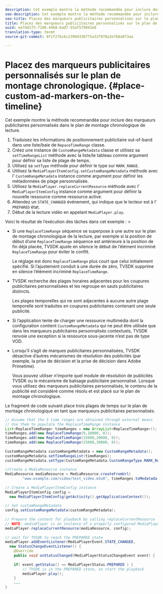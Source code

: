 ```yaml
---
description: Cet exemple montre la méthode recommandée pour inclure des marqueurs publicitaires personnalisés dans le plan de montage chronologique de lecture.
seo-description: Cet exemple montre la méthode recommandée pour inclure des marqueurs publicitaires personnalisés dans le plan de montage chronologique de lecture.
seo-title: Placez des marqueurs publicitaires personnalisés sur le plan de montage chronologique.
title: Placez des marqueurs publicitaires personnalisés sur le plan de montage chronologique.
uuid: ee74d1f3-7186-44b8-bad7-55af579842e8
translation-type: tm+mt
source-git-commit: 9f1f27bc6c23994338775a32f978a2e768a0f3aa

---
```



# Placez des marqueurs publicitaires personnalisés sur le plan de montage chronologique. {#place-custom-ad-markers-on-the-timeline}

Cet exemple montre la méthode recommandée pour inclure des marqueurs publicitaires personnalisés dans le plan de montage chronologique de lecture.

1. Traduisez les informations de positionnement publicitaire out-of-band dans une liste/baie de `RepaceTimeRange` classe.
1. Créez une instance de `CustomRangeMetadata` classe et utilisez sa `setTimeRangeList` méthode avec la liste/le tableau comme argument pour définir sa liste de plage de temps.
1. Utilisez sa `setType` méthode pour définir le type sur `MARK_RANGE`.
1. Utilisez la `MediaPlayerItemConfig.setCustomRangeMetadata` méthode avec l’ `CustomRangeMetadata` instance comme argument pour définir les métadonnées de plage personnalisée.
1. Utilisez la `MediaPlayer.replaceCurrentResource` méthode avec l&#39; `MediaPlayerItemConfig` instance comme argument pour définir la nouvelle ressource comme ressource active.
1. Attendez un `STATE_CHANGED` événement, qui indique que le lecteur est à l’ `PREPARED` état.
1. Début de la lecture vidéo en appelant `MediaPlayer.play`.

Voici le résultat de l’exécution des tâches dans cet exemple : >
* Si une `ReplaceTimeRange` séquence se superpose à une autre sur le plan de montage chronologique de la lecture, par exemple si la position de début d’une `ReplaceTimeRange` séquence est antérieure à la position de fin déjà placée, TVSDK ajuste en silence le début de l’élément incriminé `ReplaceTimeRange` pour éviter le conflit.

   Le réglage est donc `ReplaceTimeRange` plus court que celui initialement spécifié. Si l’ajustement conduit à une durée de zéro, TVSDK supprime en silence l’élément incriminé `ReplaceTimeRange`.

* TVSDK recherche des plages horaires adjacentes pour les coupures publicitaires personnalisées et les regroupe en sauts publicitaires distincts.

   Les plages temporelles qui ne sont adjacentes à aucune autre plage temporelle sont traduites en coupures publicitaires contenant une seule publicité.
* Si l’application tente de charger une ressource multimédia dont la configuration contient `CustomRangeMetadata` qui ne peut être utilisée que dans les marqueurs publicitaires personnalisés contextuels, TVSDK renvoie une exception si la ressource sous-jacente n’est pas de type VOD.
* Lorsqu’il s’agit de marques publicitaires personnalisées, TVSDK désactive d’autres mécanismes de résolution des publicités (par exemple, la prise de décision et la prise de décision dans Adobe Primetime).

   Vous pouvez utiliser n’importe quel module de résolution de publicités TVSDK ou le mécanisme de balisage publicitaire personnalisé. Lorsque vous utilisez des marqueurs publicitaires personnalisés, le contenu de la publicité est considéré comme résolu et est placé sur le plan de montage chronologique.

Le fragment de code suivant place trois plages de temps sur le plan de montage chronologique en tant que marqueurs publicitaires personnalisés.

```java
// Assume that the 3 time ranges are obtained through external means 
// Use them to populate the ReplaceTimeRange instance 
List<ReplaceTimeRange> timeRanges = new ArrayList<ReplaceTimeRange>(); 
timeRanges.add(new ReplaceTimeRange(0,10000, 0)); 
timeRanges.add(new ReplaceTimeRange(15000,20000, 0)); 
timeRanges.add(new ReplaceTimeRange(25000,30000, 0)); 
 
CustomRangeMetadata customRangeMetadata = new CustomRangeMetadata(); 
customRangeMetadata.setTimeRangeList(timeRanges); 
customRangeMetadata.setType(CustomRangeMetadata.CustomRangeType.MARK_RANGE); 
 
//Create a MediaResource instance 
MediaResource mediaResource = MediaResource.createFromUrl( 
        "www.example.com/video/test_video.m3u8", timeRanges.toMedatada(null)); 
 
// Create a MediaPlayerItemConfig instance 
MediaPlayerItemConfig config =  
  new MediaPlayerItemConfig(getActivity().getApplicationContext()); 
 
// Set customRangeMetadata 
config.setCustomRangeMetadata(customRangeMetadata); 
 
// Prepare the content for playback by calling replaceCurrentResource 
// NOTE: mediaPlayer is an instance of a properly configured MediaPlayer  
mediaPlayer.replaceCurrentResource(mediaResource, config); 
 
// wait for TVSDK to reach the PREPARED state 
mediaPlayer.addEventListener(MediaPlayerEvent.STATE_CHANGED,  
  new StatusChangeEventListener() { 
    @Override 
    public void onStatusChanged(MediaPlayerStatusChangeEvent event) { 
 
    if( event.getStatus() == MediaPlayerStatus.PREPARED ) { 
        // TVSDK is in the PREPARED state, so start the playback  
        mediaPlayer.play(); 
    } 
    ... 
}
```
